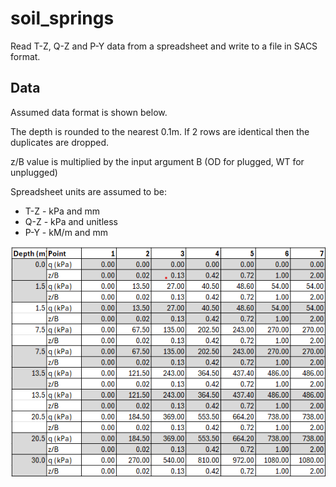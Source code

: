 # soil_springs
Read T-Z, Q-Z and P-Y data from a spreadsheet and write to a file in SACS format.

## Data
Assumed data format is shown below.

The depth is rounded to the nearest 0.1m. If 2 rows are identical then the duplicates are dropped.

z/B value is multiplied by the input argument B (OD for plugged, WT for unplugged)

Spreadsheet units are assumed to be:

 - T-Z - kPa and mm
 - Q-Z - kPa and unitless
 - P-Y - kM/m and mm

![alt](fig2.png)
